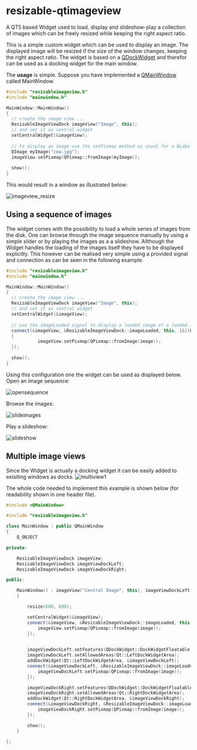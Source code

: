 # resizable-qtimageview
A QT5 based Widget used to load, display and slideshow-play a collection of images which can be freely resized while keeping the right aspect ratio.

This is a simple custom widget which can be used to display an image. The displayed image will be resized if the size of the window changes, keeping the right aspect ratio. 
The widget is based on a [QDockWidget](http://doc.qt.io/qt-5/qdockwidget.html) and therefor can be used as a docking widget for the main window.

The **usage** is simple. Suppose you have implemented a [QMainWindow](http://doc.qt.io/qt-5/qmainwindow.html) called MainWindow.  

```cpp
#include "resizableimageview.h"
#include "mainwindow.h"

MainWindow::MainWindow()
{
  // create the image view ...
  ResizableImageViewDock imageView("Image", this);
  // and set it as central widget
  setCentralWidget(&imageView);
  
  // to display an image use the setPixmap method as usual for a QLabel
  QImage myImage("cow.jpg");
  imageView.setPixmap(QPixmap::fromImage(myImage));
  
  show();
}
```
This would result in a window as illustrated below:

![imageview_resize](https://cloud.githubusercontent.com/assets/1067159/21003489/ea78f92c-bd2b-11e6-9df4-819f3501f1e5.gif)

## Using a sequence of images

The widget comes with the possibility to load a whole series of images from the disk. 
One can browse through the image sequence manually by using a simple slider or by playing the images as a a slideshow.
Allthough the Widget handles the loading of the images itself they have to be displayed explicitly.
This however can be realised very simple using a provided signal and connection as can be seen in the following example.

```cpp
#include "resizableimageview.h"
#include "mainwindow.h"

MainWindow::MainWindow()
{
  // create the image view ...
  ResizableImageViewDock imageView("Image", this);
  // and set it as central widget
  setCentralWidget(&imageView);
  
  // use the imageLoaded signal to display a loaded image of a loaded image sequence
  connect(&imageView, &ResizableImageViewDock::imageLoaded, this, [&](QImage image)
  {
			imageView.setPixmap(QPixmap::fromImage(image));
  });
  
  show();
}
```

Using this configuration one the widget can be used as displayed below.
Open an image sequence:

![opensequence](https://cloud.githubusercontent.com/assets/1067159/21004206/7be120d0-bd2f-11e6-88f5-71921d8e77e5.gif)

Browse the images:

![slideimages](https://cloud.githubusercontent.com/assets/1067159/21003985/7e67bbbc-bd2e-11e6-9f1d-e2ef44b38c72.gif)

Play a slideshow:

![slideshow](https://cloud.githubusercontent.com/assets/1067159/21003984/7e6652a4-bd2e-11e6-89ae-89ec54f350d1.gif)


## Multiple image views

Since the Widget is actually a docking widget it can be easily added to exisiting windows as docks.
![multiview1](https://cloud.githubusercontent.com/assets/1067159/21006362/df1f3f16-bd38-11e6-96ba-996db764390e.gif)

The whole code needed to implement this example is shown below (for readability shown in one header file).

```cpp
#include <QMainWindow>

#include "resizableimageview.h"

class MainWindow : public QMainWindow
{
    Q_OBJECT

private:

	ResizableImageViewDock imageView;
	ResizableImageViewDock imageViewDockLeft;
	ResizableImageViewDock imageViewDockRight;

public:

    MainWindow() : imageView("Central Image", this), imageViewDockLeft("Left image", this), imageViewDockRight("Right image", this)
	{

		resize(600, 600);

		setCentralWidget(&imageView);
		connect(&imageView, &ResizableImageViewDock::imageLoaded, this, [=](QImage image){
			imageView.setPixmap(QPixmap::fromImage(image));
		});

		
		imageViewDockLeft.setFeatures(QDockWidget::DockWidgetFloatable | QDockWidget::DockWidgetMovable);
		imageViewDockLeft.setAllowedAreas(Qt::LeftDockWidgetArea);
		addDockWidget(Qt::LeftDockWidgetArea, &imageViewDockLeft);
		connect(&imageViewDockLeft, &ResizableImageViewDock::imageLoaded, this, [=](QImage image){
			imageViewDockLeft.setPixmap(QPixmap::fromImage(image));
		});

		imageViewDockRight.setFeatures(QDockWidget::DockWidgetFloatable | QDockWidget::DockWidgetMovable);
		imageViewDockRight.setAllowedAreas(Qt::RightDockWidgetArea);
		addDockWidget(Qt::RightDockWidgetArea, &imageViewDockRight);
		connect(&imageViewDockRight, &ResizableImageViewDock::imageLoaded, this, [=](QImage image){
			imageViewDockRight.setPixmap(QPixmap::fromImage(image));
		});

		show();
	}

};
```

